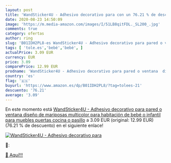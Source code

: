 ```yaml
---
layout: post
title: 'WandSticker4U - Adhesivo decorativo para con un 76.21 % de descuento'
date: 2020-08-23 14:50:09
image: 'https://m.media-amazon.com/images/I/51LB8qitFDL._SL200_.jpg'
comments: true
category: ofertas
author: ring
slug: 'B01IDH2PL8-es WandSticker4U - Adhesivo decorativo para pared o ventana...'
tags: [ 'tole.es','bebé','bebé', ]
actualPrice: 3.09 EUR
currency: EUR
price: 3.09
comparePrice: 12.99 EUR
prodname: 'WandSticker4U - Adhesivo decorativo para pared o ventana  diseño de mariposas  multicolor  para habitación de bebé o infantil  para muebles  puertas  cocina o pasillo'
country: 'es'
flag: '🇪🇸'
buyurl: 'https://www.amazon.es/dp/B01IDH2PL8/?tag=tolees-21'
descuento: '76.21'
average: '3.09'
---
```


En este momento está [WandSticker4U - Adhesivo decorativo para pared o ventana  diseño de mariposas  multicolor  para habitación de bebé o infantil  para muebles  puertas  cocina o pasillo](https://www.amazon.es/dp/B01IDH2PL8/?tag=tolees-21) a 3.09 EUR (original: 12.99 EUR) (76.21 %  de descuento) en el siguiente enlace!

[![WandSticker4U - Adhesivo decorativo para](https://m.media-amazon.com/images/I/51LB8qitFDL._SL200_.jpg)](https://www.amazon.es/dp/B01IDH2PL8/?tag=tolees-21)

🔎:


[🛒 Aquí!!!](https://www.amazon.es/dp/B01IDH2PL8/?tag=tolees-21)
